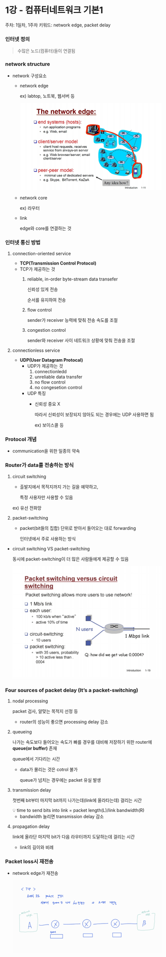 # 1강 - 컴퓨터네트워크 기본1

주차: 1일차, 1주차
키워드: network edge, packet delay

### 인터넷 정의

> 수많은 노드(컴퓨터)들이 연결됨
> 

### network structure

- network 구성요소
    - network edge
        
        ex) labtop, 노트북, 웹서버 등
        
        ![tempFileForShare_20230701-172631.jpg](./img/ch01-img1.jpg)
        
    - network core
        
        ex) 라우터
        
    - link
        
        edge와 core를 연결하는 것
        

### 인터넷 통신 방법

1. connection-oriented service
    - **TCP(Transmission Control Protocol)**
    - TCP가 제공하는 것
        1. reliable, in-order byte-stream data transefer
            
            신뢰성 있게 전송
            
            순서를 유지하여 전송
            
        2. flow control
            
            sender가 receiver 능력에 맞춰 전송 속도를 조절
            
        3. congestion control
            
            sender와 receiver 사이 네트워크 상황에 맞춰 전송을 조절
            

1. connectionless service
    - **UDP(User Datagram Protocal)**
        - UDP가 제공하는 것
            1. connectionledd
            2. unreliable data transfer
            3. no flow control
            4. no congesetion control
        - UDP 특징
            - 신뢰성 중요 X
                
                따라서 신뢰성이 보장되지 않아도 되는 경우에는 UDP 사용하면 됨
                
                ex) 보이스콜 등
                

### Protocol 개념

- communication을 위한 일종의 약속

### Router가 data를 전송하는 방식

1. circuit switching
    - 출발지에서 목적지까지 가는 길을 예약하고,
        
        특정 사용자만 사용할 수 있음
        
    
    ex) 유선 전화망
    
2. packet-switching
    - packet(bit들의 집합) 단위로 받아서 들어오는 대로 forwarding
        
        인터넷에서 주로 사용하는 방식
        

- circuit switching VS packet-switching
    
    동시에 packet-switching이 더 많은 사람들에게 제공할 수 있음
    
    ![Screenshot_20230701_175525_Samsung Notes.jpg](./img/ch01-img2.jpg)
    

### Four sources of packet delay (It’s a packet-switching)

1. nodal processing
    
    packet 검사, 알맞는 목적지 선정 등
    
    - router의 성능이 좋으면 processing delay 감소
2. queueing
    
    나가는 속도보다 들어오는 속도가 빠를 경우를 대비해 저장하기 위한 router에 **queue(or buffer)** 존재
    
    queue에서 기다리는 시간
    
    - data가 몰리는 것은 cotrol 불가
        
        queue가 넘치는 경우에는 packet 유실 발생
        
3. transmission delay
    
    첫번째 bit부터 마지막 bit까지 나가는데(link에 올라타는데) 걸리는 시간
    
    <aside>
    💡 time to send bits into link = packet length(L)/link bandwidth(R)
    
    </aside>
    
    - bandwidth 늘리면 transmission delay 감소
4. propagation delay
    
    link에 올라단 마지막 bit가 다음 라우터까지 도달하는데 걸리는 시간
    
    - link의 길이와 비례

### Packet loss시 재전송

- network edge가 재전송
    
    ![SmartSelect_20230701_182544_Samsung Notes.jpg](./img/ch01-img3.jpg)